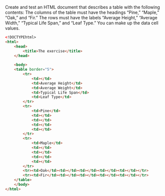 Create and test an HTML document that describes a table with the 
following contents: The columns of the table must have the headings 
“Pine,” “Maple,” “Oak,” and “Fir.” The rows must have the labels “Average Height,” “Average Width,” “Typical Life Span,” and “Leaf Type.” You 
can make up the data cell values.

``` html
<!DOCTYPEhtml>
<html>
	<head>
		<title>The exercise</title>
	</head>
   
	<body>
	<table border="5">
		<tr>
			<td></td>
			<td>Average Height</td>
			<td>Average Weight</td>
			<td>Typical Life Span</td>
			<td>Leaf Type</td>
		</tr>
		<tr>
			<td>Pine</td>
			<td></td>
			<td></td>
			<td></td>
			<td></td>
		</tr>
		<tr>
			<td>Maple</td>
			<td></td>
			<td></td>
			<td></td>
			<td></td>
		</tr>
		<tr><td>Oak</td><td></td><td></td><td></td><td></td></tr>
		<tr><td>Fir</td><td></td><td></td><td></td><td></td></tr>
	</table>
	</body>  
</html>
```
